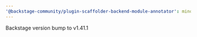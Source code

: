 ```yaml
---
'@backstage-community/plugin-scaffolder-backend-module-annotator': minor
---
```


Backstage version bump to v1.41.1
